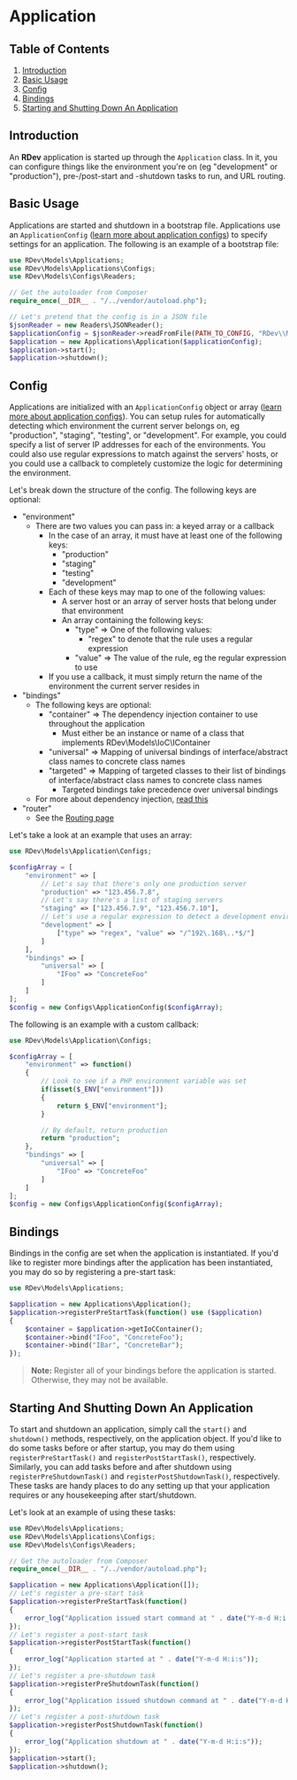 # Application

## Table of Contents
1. [Introduction](#introduction)
2. [Basic Usage](#basic-usage)
3. [Config](#config)
4. [Bindings](#bindings)
5. [Starting and Shutting Down An Application](#starting-and-shutting-down-an-application)

## Introduction
An **RDev** application is started up through the `Application` class.  In it, you can configure things like the environment you're on (eg "development" or "production"), pre-/post-start and -shutdown tasks to run, and URL routing.

## Basic Usage
Applications are started and shutdown in a bootstrap file.  Applications use an `ApplicationConfig` ([learn more about application configs](#config)) to specify settings for an application.  The following is an example of a bootstrap file:

```php
use RDev\Models\Applications;
use RDev\Models\Applications\Configs;
use RDev\Models\Configs\Readers;

// Get the autoloader from Composer
require_once(__DIR__ . "/../vendor/autoload.php");

// Let's pretend that the config is in a JSON file
$jsonReader = new Readers\JSONReader();
$applicationConfig = $jsonReader->readFromFile(PATH_TO_CONFIG, "RDev\\Models\\Applications\\Configs\\ApplicationConfig");
$application = new Applications\Application($applicationConfig);
$application->start();
$application->shutdown();
```

## Config
Applications are initialized with an `ApplicationConfig` object or array ([learn more about application configs](https://github.com/ramblingsofadev/RDev/tree/master/application/rdev/models/configs)).  You can setup rules for automatically detecting which environment the current server belongs on, eg "production", "staging", "testing", or "development".  For example, you could specify a list of server IP addresses for each of the environments.  You could also use regular expressions to match against the servers' hosts, or you could use a callback to completely customize the logic for determining the environment.

Let's break down the structure of the config.  The following keys are optional:
* "environment"
  * There are two values you can pass in: a keyed array or a callback
    * In the case of an array, it must have at least one of the following keys:
      * "production"
      * "staging"
      * "testing"
      * "development"
    * Each of these keys may map to one of the following values:
      * A server host or an array of server hosts that belong under that environment
      * An array containing the following keys:
        * "type" => One of the following values:
          * "regex" to denote that the rule uses a regular expression
        * "value" => The value of the rule, eg the regular expression to use
    * If you use a callback, it must simply return the name of the environment the current server resides in
* "bindings"
  * The following keys are optional:
    * "container" => The dependency injection container to use throughout the application
      * Must either be an instance or name of a class that implements RDev\Models\IoC\IContainer
    * "universal" => Mapping of universal bindings of interface/abstract class names to concrete class names
    * "targeted" => Mapping of targeted classes to their list of bindings of interface/abstract class names to concrete class names
      * Targeted bindings take precedence over universal bindings
  * For more about dependency injection, [read this](https://github.com/ramblingsofadev/RDev/tree/master/application/rdev/models/ioc)
* "router"
  * See the [Routing page](https://github.com/ramblingsofadev/RDev/tree/master/application/rdev/models/web/routing)

Let's take a look at an example that uses an array:
```php
use RDev\Models\Application\Configs;

$configArray = [
    "environment" => [
        // Let's say that there's only one production server
        "production" => "123.456.7.8",
        // Let's say there's a list of staging servers
        "staging" => ["123.456.7.9", "123.456.7.10"],
        // Let's use a regular expression to detect a development environment
        "development" => [
            ["type" => "regex", "value" => "/^192\.168\..*$/"]
        ]
    ],
    "bindings" => [
        "universal" => [
            "IFoo" => "ConcreteFoo"
        ]
    ]
];
$config = new Configs\ApplicationConfig($configArray);
```
The following is an example with a custom callback:
```php
use RDev\Models\Application\Configs;

$configArray = [
    "environment" => function()
    {
        // Look to see if a PHP environment variable was set
        if(isset($_ENV["environment"]))
        {
            return $_ENV["environment"];
        }

        // By default, return production
        return "production";
    },
    "bindings" => [
        "universal" => [
            "IFoo" => "ConcreteFoo"
        ]
    ]
];
$config = new Configs\ApplicationConfig($configArray);
```

## Bindings
Bindings in the config are set when the application is instantiated.  If you'd like to register more bindings after the application has been instantiated, you may do so by registering a pre-start task:

```php
use RDev\Models\Applications;

$application = new Applications\Application();
$application->registerPreStartTask(function() use ($application)
{
    $container = $application->getIoCContainer();
    $container->bind("IFoo", "ConcreteFoo");
    $container->bind("IBar", "ConcreteBar");
});
```

> **Note:** Register all of your bindings before the application is started.  Otherwise, they may not be available.

## Starting And Shutting Down An Application
To start and shutdown an application, simply call the `start()` and `shutdown()` methods, respectively, on the application object.  If you'd like to do some tasks before or after startup, you may do them using `registerPreStartTask()` and `registerPostStartTask()`, respectively.  Similarly, you can add tasks before and after shutdown using `registerPreShutdownTask()` and `registerPostShutdownTask()`, respectively.  These tasks are handy places to do any setting up that your application requires or any housekeeping after start/shutdown.

Let's look at an example of using these tasks:
```php
use RDev\Models\Applications;
use RDev\Models\Applications\Configs;
use RDev\Models\Configs\Readers;

// Get the autoloader from Composer
require_once(__DIR__ . "/../vendor/autoload.php");

$application = new Applications\Application([]);
// Let's register a pre-start task
$application->registerPreStartTask(function()
{
    error_log("Application issued start command at " . date("Y-m-d H:i:s"));
});
// Let's register a post-start task
$application->registerPostStartTask(function()
{
    error_log("Application started at " . date("Y-m-d H:i:s"));
});
// Let's register a pre-shutdown task
$application->registerPreShutdownTask(function()
{
    error_log("Application issued shutdown command at " . date("Y-m-d H:i:s"));
});
// Let's register a post-shutdown task
$application->registerPostShutdownTask(function()
{
    error_log("Application shutdown at " . date("Y-m-d H:i:s"));
});
$application->start();
$application->shutdown();
```
